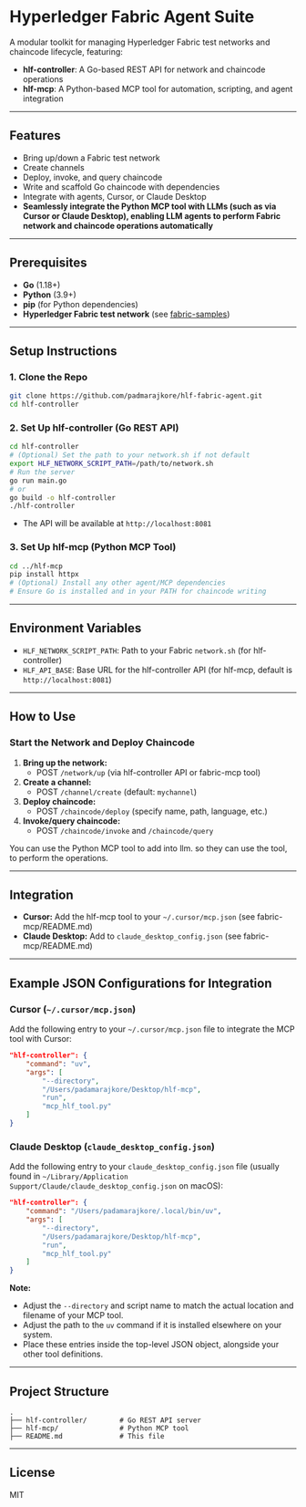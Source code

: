 # Hyperledger Fabric Agent Suite

A modular toolkit for managing Hyperledger Fabric test networks and chaincode lifecycle, featuring:
- **hlf-controller**: A Go-based REST API for network and chaincode operations
- **hlf-mcp**: A Python-based MCP tool for automation, scripting, and agent integration

---

## Features
- Bring up/down a Fabric test network
- Create channels
- Deploy, invoke, and query chaincode
- Write and scaffold Go chaincode with dependencies
- Integrate with agents, Cursor, or Claude Desktop
- **Seamlessly integrate the Python MCP tool with LLMs (such as via Cursor or Claude Desktop), enabling LLM agents to perform Fabric network and chaincode operations automatically**

---

## Prerequisites
- **Go** (1.18+)
- **Python** (3.9+)
- **pip** (for Python dependencies)
- **Hyperledger Fabric test network** (see [fabric-samples](https://github.com/hyperledger/fabric-samples))

---

## Setup Instructions

### 1. Clone the Repo
```sh
git clone https://github.com/padmarajkore/hlf-fabric-agent.git
cd hlf-controller
```

### 2. Set Up hlf-controller (Go REST API)
```sh
cd hlf-controller
# (Optional) Set the path to your network.sh if not default
export HLF_NETWORK_SCRIPT_PATH=/path/to/network.sh
# Run the server
go run main.go
# or
go build -o hlf-controller
./hlf-controller
```
- The API will be available at `http://localhost:8081`

### 3. Set Up hlf-mcp (Python MCP Tool)
```sh
cd ../hlf-mcp
pip install httpx
# (Optional) Install any other agent/MCP dependencies
# Ensure Go is installed and in your PATH for chaincode writing
```

---

## Environment Variables
- `HLF_NETWORK_SCRIPT_PATH`: Path to your Fabric `network.sh` (for hlf-controller)
- `HLF_API_BASE`: Base URL for the hlf-controller API (for hlf-mcp, default is `http://localhost:8081`)

---

## How to Use

### Start the Network and Deploy Chaincode
1. **Bring up the network:**
   - POST `/network/up` (via hlf-controller API or fabric-mcp tool)
2. **Create a channel:**
   - POST `/channel/create` (default: `mychannel`)
3. **Deploy chaincode:**
   - POST `/chaincode/deploy` (specify name, path, language, etc.)
4. **Invoke/query chaincode:**
   - POST `/chaincode/invoke` and `/chaincode/query`

You can use the Python MCP tool to add into llm. so they can use the tool, to perform the operations.

---

## Integration
- **Cursor:** Add the hlf-mcp tool to your `~/.cursor/mcp.json` (see fabric-mcp/README.md)
- **Claude Desktop:** Add to `claude_desktop_config.json` (see fabric-mcp/README.md)

---

## Example JSON Configurations for Integration

### Cursor (`~/.cursor/mcp.json`)
Add the following entry to your `~/.cursor/mcp.json` file to integrate the MCP tool with Cursor:

```json
"hlf-controller": {
    "command": "uv",
    "args": [
        "--directory",
        "/Users/padamarajkore/Desktop/hlf-mcp",
        "run",
        "mcp_hlf_tool.py"
    ]
}
```

### Claude Desktop (`claude_desktop_config.json`)
Add the following entry to your `claude_desktop_config.json` file (usually found in `~/Library/Application Support/Claude/claude_desktop_config.json` on macOS):

```json
"hlf-controller": {
    "command": "/Users/padamarajkore/.local/bin/uv",
    "args": [
        "--directory",
        "/Users/padamarajkore/Desktop/hlf-mcp",
        "run",
        "mcp_hlf_tool.py"
    ]
}
```

**Note:**
- Adjust the `--directory` and script name to match the actual location and filename of your MCP tool.
- Adjust the path to the `uv` command if it is installed elsewhere on your system.
- Place these entries inside the top-level JSON object, alongside your other tool definitions.

---

## Project Structure
```
.
├── hlf-controller/        # Go REST API server
├── hlf-mcp/               # Python MCP tool
├── README.md              # This file
```

---

## License
MIT 
